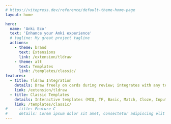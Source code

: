 ```yaml
---
# https://vitepress.dev/reference/default-theme-home-page
layout: home

hero:
  name: 'Anki Eco'
  text: 'Enhance your Anki experience'
  # tagline: My great project tagline
  actions:
    - theme: brand
      text: Extensions
      link: /extension/tldraw
    - theme: alt
      text: Templates
      link: /templates/classic/
features:
  - title: Tldraw Integration
    details: Draw freely on cards during review; integrates with any template you use
    link: /extension/tldraw
  - title: Classic Templates
    details: Interactive templates (MCQ, TF, Basic, Match, Cloze, Input) with preview & download
    link: /templates/classic/
#   - title: Feature C
#     details: Lorem ipsum dolor sit amet, consectetur adipiscing elit
---
```

